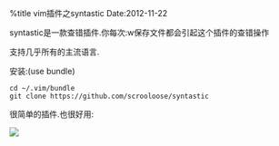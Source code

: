 %title vim插件之syntastic
Date:2012-11-22

syntastic是一款查错插件.你每次:w保存文件都会引起这个插件的查错操作

支持几乎所有的主流语言.

安装:(use bundle)

```
cd ~/.vim/bundle
git clone https://github.com/scrooloose/syntastic
```
很简单的插件.也很好用:

![](https://github.com/scrooloose/syntastic/raw/master/_assets/screenshot_1.png)
